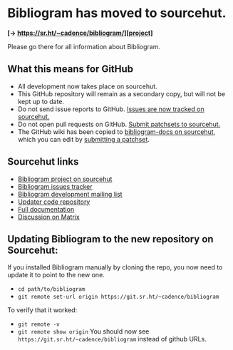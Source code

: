 # Bibliogram has moved to sourcehut.

**[→ https://sr.ht/~cadence/bibliogram/][project]**

Please go there for all information about Bibliogram.

## What this means for GitHub

- All development now takes place on sourcehut.
- This GitHub repository will remain as a secondary copy, but will
  not be kept up to date.
- Do not send issue reports to GitHub. [Issues are now tracked on
  sourcehut.][issues]
- Do not open pull requests on GitHub. [Submit patchsets to 
  sourcehut.][submitting a patchset]
- The GitHub wiki has been copied to
  [bibliogram-docs on sourcehut][docs folder], which you can edit by
  [submitting a patchset].

[submitting a patchset]: https://git.sr.ht/~cadence/bibliogram-docs/tree/master/docs/Submitting%20a%20patchset.md

## Sourcehut links

- [Bibliogram project on sourcehut][project]
- [Bibliogram issues tracker][issues]
- [Bibliogram development mailing list][list]
- [Updater code repository][updater repo]
- [Full documentation][docs folder]
- [Discussion on Matrix][matrix]

[project]: https://sr.ht/~cadence/bibliogram/
[main repo]: https://git.sr.ht/~cadence/bibliogram
[issues]: https://todo.sr.ht/~cadence/bibliogram-issues
[list]: https://lists.sr.ht/~cadence/bibliogram-devel
[updater repo]: https://git.sr.ht/~cadence/bibliogram-updater
[docs folder]: https://git.sr.ht/~cadence/bibliogram-docs/tree/master/docs
[matrix]: https://matrix.to/#/#bibliogram:matrix.org


## Updating Bibliogram to the new repository on Sourcehut:
If you installed Bibliogram manually by cloning the repo, you now need to update it to point to the new one.
- `cd path/to/bibliogram`
- `git remote set-url origin https://git.sr.ht/~cadence/bibliogram`

To verify that it worked:
- `git remote -v`
- `git remote show origin`
You should now see `https://git.sr.ht/~cadence/bibliogram` instead of github URLs.
